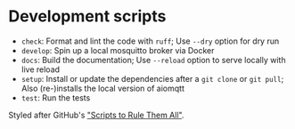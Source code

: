 # Development scripts

- `check`: Format and lint the code with `ruff`; Use `--dry` option for dry run
- `develop`: Spin up a local mosquitto broker via Docker
- `docs`: Build the documentation; Use `--reload` option to serve locally with live reload
- `setup`: Install or update the dependencies after a `git clone` or `git pull`; Also (re-)installs the local version of aiomqtt
- `test`: Run the tests

Styled after GitHub's ["Scripts to Rule Them All"](https://github.com/github/scripts-to-rule-them-all).
